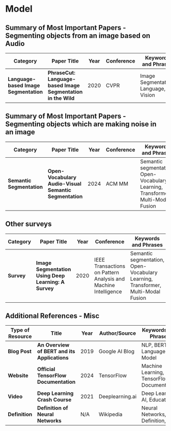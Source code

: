 # Model

## Summary of Most Important Papers - Segmenting objects from an image based on Audio

| Category | Paper Title | Year | Conference | Keywords and Phrases | Links |
|----------|-------------|------|------------|----------------------|------|
| **Language-based Image Segmentation** | **PhraseCut: Language-based Image Segmentation in the Wild** | 2020 | CVPR | Image Segmentation, Language, Vision | [Paper](https://ieeexplore.ieee.org/document/9157191), [Code]() |


## Summary of Most Important Papers - Segmenting objects which are making noise in an image

| Category | Paper Title | Year | Conference | Keywords and Phrases | Links |
|----------|-------------|------|------------|----------------------|------|
| **Semantic Segmentation** | **Open-Vocabulary Audio-Visual Semantic Segmentation** | 2024 | ACM MM | Semantic segmentation, Open-Vocabulary Learning, Transformer, Multi-Modal Fusion | [Paper](http://arxiv.org/pdf/2407.21721), [Code](https://github.com/ruohaoguo/ovavss) |


## Other surveys 

| Category | Paper Title | Year | Conference | Keywords and Phrases | Links |
|----------|-------------|------|------------|----------------------|------|
| **Survey** | **Image Segmentation Using Deep Learning: A Survey** | 2020 | IEEE Transactions on Pattern Analysis and Machine Intelligence | Semantic segmentation, Open-Vocabulary Learning, Transformer, Multi-Modal Fusion | [Paper](http://arxiv.org/pdf/2407.21721) |


## Additional References - Misc

| Type of Resource | Title | Year | Author/Source | Keywords and Phrases | Link |
|------------------|-------|------|---------------|----------------------|------|
| **Blog Post**    | **An Overview of BERT and its Applications** | 2019 | Google AI Blog | NLP, BERT, Language Model | [Link](https://ai.googleblog.com/2019/11/transformer-qa-bert.html) |
| **Website**      | **Official TensorFlow Documentation** | 2024 | TensorFlow | Machine Learning, TensorFlow, Documentation | [Link](https://www.tensorflow.org/guide) |
| **Video**        | **Deep Learning Crash Course** | 2021 | Deeplearning.ai | Deep Learning, AI, Education | [Link](https://www.youtube.com/watch?v=aircAruvnKk) |
| **Definition**   | **Definition of Neural Networks** | N/A | Wikipedia | Neural Networks, Definition, AI | [Link](https://en.wikipedia.org/wiki/Artificial_neural_network) |
